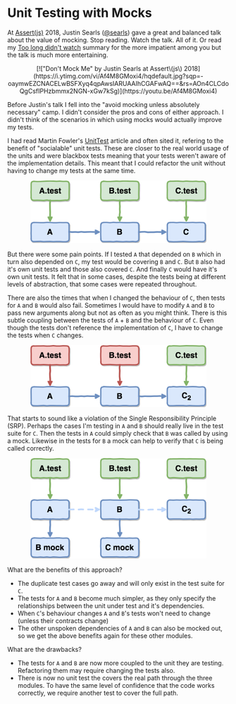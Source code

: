 # Unit Testing with Mocks

At [Assert(js)](https://www.assertjs.com/) 2018, Justin Searls ([@searls](https://twitter.com/searls)) gave
a great and balanced talk about the value of mocking. Stop reading. Watch the talk.
All of it. Or read my [Too long didn't watch](/posts/dont-mock-me-summary/head) summary for the more impatient among you
but the talk is much more entertaining.

<div style="text-align: center">[!["Don't Mock Me" by Justin Searls at Assert\(js\) 2018](https://i.ytimg.com/vi/Af4M8GMoxi4/hqdefault.jpg?sqp=-oaymwEZCNACELwBSFXyq4qpAwsIARUAAIhCGAFwAQ==&rs=AOn4CLCdoQgCsfIPHzbmmx2NGN-xGw7kSg)](https://youtu.be/Af4M8GMoxi4)</div>

Before Justin's talk I fell into the "avoid mocking unless absolutely necessary" camp.
I didn't consider the pros and cons of either approach. I didn't think of the scenarios
in which using mocks would actually improve my tests.

I had read Martin Fowler's [UnitTest](https://martinfowler.com/bliki/UnitTest.html) article
and often sited it, refering to the benefit of "socialable" unit tests. These are closer
to the real world usage of the units and were blackbox tests meaning that your tests weren't
aware of the implementation details. This meant that I could refactor the unit without
having to change my tests at the same time.

<div style="text-align: center"><img alt="Module A depends on B which depends on C and each has it's own socialable unit test suite" src="/assets/a-b-c-with-tests.png" width="400px" /></div>

But there were some pain points. If I tested `A` that depended on `B` which in turn also
depended on `C`, my test would be covering `B` and `C`. But `B` also had it's own unit tests
and those also covered `C`. And finally `C` would have it's own unit tests. It felt that in some cases,
despite the tests being at different levels of abstraction, that some cases were repeated throughout.

There are also the times that when I changed the behaviour of `C`, then tests for `A` and `B` would also fail.
Sometimes I would have to modify `A` and `B` to pass new arguments along but not as often as you might think.
There is this subtle coupling between the tests of `A` + `B` and the behaviour of `C`. Even though the tests don't
reference the implementation of `C`, I have to change the tests when `C` changes.

<div style="text-align: center"><img alt="Module A depends on B which depends on C2, unit tests for A and B are failing because C's behaviour has changed" src="/assets/a-b-c2-failing-tests.png" width="400px" /></div>

That starts to sound like a violation of the Single Responsibility Principle (SRP). Perhaps the cases I'm testing in `A` and `B`
should really live in the test suite for `C`. Then the tests in `A` could simply check that `B` was called
by using a mock. Likewise in the tests for `B` a mock can help to verify that `C` is being called correctly.

<div style="text-align: center"><img alt="Module A depends on B which depends on C2, unit tests for A and B are failing because C's behaviour has changed" src="/assets/a-b-c-with-mocks.png" width="400px" /></div>

What are the benefits of this approach?

- The duplicate test cases go away and will only exist in the test suite for `C`.
- The tests for `A` and `B` become much simpler, as they only specify the relationships between the unit under test and it's dependencies.
- When `C`'s behaviour changes `A` and `B`'s tests won't need to change (unless their contracts change)
- The other unspoken dependencies of `A` and `B` can also be mocked out, so we get the above benefits again for these other modules.

What are the drawbacks?

- The tests for `A` and `B` are now more coupled to the unit they are testing. Refactoring them may require changing the tests also.
- There is now no unit test the covers the real path through the three modules. To have the same level of confidence that the code works correctly, we require another test to cover the full path.
